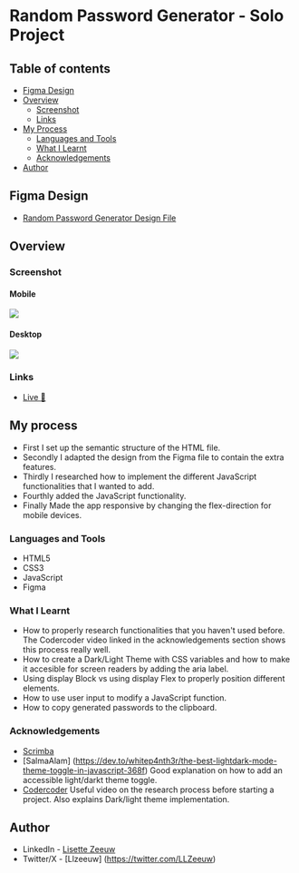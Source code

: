 # Random Password Generator - Solo Project

## Table of contents

- [Figma Design](#figma-design)
- [Overview](#overview)
  - [Screenshot](#screenshot)
  - [Links](#links)
- [My Process](#my-process)
  - [Languages and Tools](#languages-and-tools)
  - [What I Learnt](#what-i-learnt)
  - [Acknowledgements](#acknowledgements)
- [Author](#author)

## Figma Design

- [Random Password Generator Design File](https://www.figma.com/file/RvndsUGIjac2582PwrK3hP/Random-Password-Generator-(New-version)-(Copy)?type=design&node-id=102-702&mode=design&t=88qTEQqB15nPkBCo-0)

## Overview

### Screenshot

#### Mobile

![](Images/Mobile-Optimized.jpg)

#### Desktop

![](Images/Desktop-Optimized.jpg)

### Links

- [Live 🔗](https://randompwgenerator-llzeeuw.netlify.app)

## My process
- First I set up the semantic structure of the HTML file.
- Secondly I adapted the design from the Figma file to contain the extra features. 
- Thirdly I researched how to implement the different JavaScript functionalities that I wanted to add. 
- Fourthly added the JavaScript functionality.
- Finally Made the app responsive by changing the flex-direction for mobile devices. 

### Languages and Tools

- HTML5
- CSS3
- JavaScript
- Figma


### What I Learnt

- How to properly research functionalities that you haven't used before. The Codercoder video linked in the acknowledgements section shows this process really well.
- How to create a Dark/Light Theme with CSS variables and how to make it accesible for screen readers by adding the aria label.
- Using display Block vs using display Flex to properly position different elements.
- How to use user input to modify a JavaScript function.
- How to copy generated passwords to the clipboard. 

### Acknowledgements

- [Scrimba](https://scrimba.com)
- [SalmaAlam] (https://dev.to/whitep4nth3r/the-best-lightdark-mode-theme-toggle-in-javascript-368f)
      Good explanation on how to add an accessible light/darkt theme toggle.
- [Codercoder](https://www.youtube.com/watch?v=krfUjg0S2uI&t=1482s) 
      Useful video on the research process before starting a project. 
      Also explains Dark/light theme implementation.

## Author

- LinkedIn - [Lisette Zeeuw](https://www.linkedin.com/in/llzeeuw/)
- Twitter/X - [Llzeeuw] (https://twitter.com/LLZeeuw)